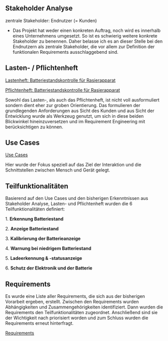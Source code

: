 ## Stakeholder Analyse

zentrale Stakeholder: Endnutzer (= Kunden)

* Das Projekt hat weder einen konkreten Auftrag, noch wird es innerhalb eines Unternehmens umgesetzt. So ist es schwierig weitere konkrete Stakeholder zu benennen. Daher belasse ich es an dieser Stelle bei den Endnutzern als zentrale Stakeholder, die vor allem zur Definition der funktionalen Requirements ausschlaggebend sind.

## Lasten- / Pflichtenheft

[Lastenheft: Batteriestandskontrolle für Rasierapparat](referenziert/Requirement_Engineering/Lastenheft)

[Pflichtenheft: Batteriestandskontrolle für Rasierapparat](referenziert/Requirement_Engineering/Pflichtenheft)

Sowohl das Lasten-, als auch das Pflichtenheft, ist nicht voll ausformuliert sondern dient eher zur groben Orientierung. Das formulieren der grundlegenden Anforderungen aus Sicht des Kunden und aus Sicht der Entwicklung wurde als Werkzeug genutzt, um sich in diese beiden Blickwinkel hineinzuversetzen und im Requirement Engineering mit berücksichtigen zu können.

## Use Cases

[Use Cases](referenziert/Requirement_Engineering/Use_cases)

Hier wurde der Fokus speziell auf das Ziel der Interaktion und die Schnittstellen zwischen Mensch und Gerät gelegt.

## Teilfunktionalitäten

Basierend auf den Use Cases und den bisherigen Erkenntnissen aus Stakeholder Analyse, Lasten- und Pflichtenheft wurden die 6 Teilfunktionalitäten definiert:

1. **Erkennung Batteriestand**

2. **Anzeige Batteriestand**

3. **Kalibrierung der Batterieanzeige**

4. **Warnung bei niedrigem Batteriestand**

5. **Ladeerkennung & -statusanzeige**

6. **Schutz der Elektronik und der Batterie**

## Requirements

Es wurde eine Liste aller Requirements, die sich aus der bisherigen Vorarbeit ergeben, erstellt. Zwischen den Requirements wurden Abhängigkeiten und Zusammengehörigkeiten identifiziert. Dann wurden die Requirements den Teilfunktionalitäten zugeordnet. Anschließend sind sie der Wichtigkeit nach priorisiert worden und zum Schluss wurden die Requirements erneut hinterfragt.

[Requirements](Requirements)